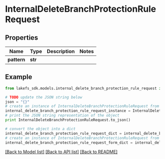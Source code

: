 # InternalDeleteBranchProtectionRuleRequest


## Properties

Name | Type | Description | Notes
------------ | ------------- | ------------- | -------------
**pattern** | **str** |  | 

## Example

```python
from lakefs_sdk.models.internal_delete_branch_protection_rule_request import InternalDeleteBranchProtectionRuleRequest

# TODO update the JSON string below
json = "{}"
# create an instance of InternalDeleteBranchProtectionRuleRequest from a JSON string
internal_delete_branch_protection_rule_request_instance = InternalDeleteBranchProtectionRuleRequest.from_json(json)
# print the JSON string representation of the object
print InternalDeleteBranchProtectionRuleRequest.to_json()

# convert the object into a dict
internal_delete_branch_protection_rule_request_dict = internal_delete_branch_protection_rule_request_instance.to_dict()
# create an instance of InternalDeleteBranchProtectionRuleRequest from a dict
internal_delete_branch_protection_rule_request_form_dict = internal_delete_branch_protection_rule_request.from_dict(internal_delete_branch_protection_rule_request_dict)
```
[[Back to Model list]](../README.md#documentation-for-models) [[Back to API list]](../README.md#documentation-for-api-endpoints) [[Back to README]](../README.md)


